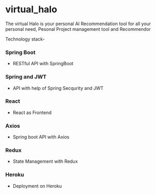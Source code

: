 # virtual_halo
The  virtual Halo is your personal AI Recommendation tool for all your personal need, Pesonal Project management tool and Recommendor

Technology stack-
### Spring Boot  
- RESTful API with SpringBoot  
### Spring and JWT  
- API with help of Spring Secqurity and JWT 
### React 
- React as Frontend
### Axios
- Spring boot API with Axios
### Redux
- State Management with Redux
### Heroku
- Deployment on Heroku
